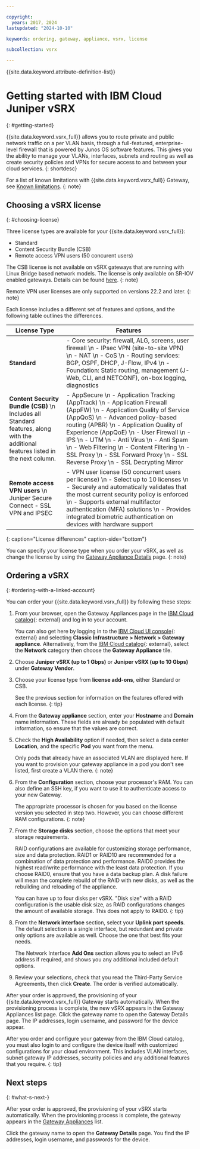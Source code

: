 ```yaml
---

copyright:
  years: 2017, 2024
lastupdated: "2024-10-10"

keywords: ordering, gateway, appliance, vsrx, license

subcollection: vsrx

---
```


{{site.data.keyword.attribute-definition-list}}

# Getting started with IBM Cloud Juniper vSRX
{: #getting-started}

{{site.data.keyword.vsrx_full}} allows you to route private and public network traffic on a per VLAN basis, through a full-featured, enterprise-level firewall that is powered by Junos OS software features. This gives you the ability to manage your VLANs, interfaces, subnets and routing as well as create security policies and VPNs for secure access to and between your cloud services. 
{: shortdesc}

For a list of known limitations with {{site.data.keyword.vsrx_full}} Gateway, see [Known limitations](/docs/vsrx?topic=vsrx-known-limitations-for-ibm-cloud-juniper-vsrx).
{: note}

## Choosing a vSRX license
{: #choosing-license}

Three license types are available for your {{site.data.keyword.vsrx_full}}:

* Standard
* Content Security Bundle (CSB)
* Remote access VPN users (50 concurent users)

The CSB license is not available on vSRX gateways that are running with Linux Bridge based network models. The license is only available on SR-IOV enabled gateways. Details can be found [here](/docs/vsrx?topic=vsrx-unsupported-upgrade).
{: note}

Remote VPN user licenses are only supported on versions 22.2 and later.
{: note}

Each license includes a different set of features and options, and the following table outlines the differences.

| License Type  | Features |
| ------------- | ------------- |
| **Standard** | - Core security: firewall, ALG, screens, user firewall  \n - IPsec VPN (site-to-site VPN)  \n - NAT  \n - CoS  \n - Routing services: BGP, OSPF, DHCP, J-Flow, IPv4  \n - Foundation: Static routing, management (J-Web, CLI, and NETCONF), on-box logging, diagnostics |
| **Content Security Bundle (CSB)**  \n Includes all Standard features, along with the additional features listed in the next column. | - AppSecure  \n  - Application Tracking (AppTrack)  \n  - Application Firewall (AppFW)  \n  - Application Quality of Service (AppQoS)  \n  - Advanced policy-based routing (APBR)  \n  - Application Quality of Experience (AppQoE)  \n - User Firewall  \n - IPS  \n  - UTM  \n  - Anti Virus  \n  - Anti Spam  \n  - Web Filtering   \n  - Content Filtering  \n  - SSL Proxy  \n  - SSL Forward Proxy  \n  - SSL Reverse Proxy  \n  - SSL Decrypting Mirror |
| **Remote access VPN users** \n Juniper Secure Connect - SSL VPN and IPSEC | - VPN user license (50 concurrent users per license) \n - Select up to 10 licenses \n - Securely and automatically validates that the most current security policy is enforced \n  - Supports external multifactor authentication (MFA) solutions \n  - Provides integrated biometric authentication on devices with hardware support 
{: caption="License differences" caption-side="bottom"}

You can specify your license type when you order your vSRX, as well as change the license by using the [Gateway Appliance Details](/docs/vsrx?topic=vsrx-vsrx-licenses#vsrx-licenses) page.
{: note}

## Ordering a vSRX
{: #ordering-with-a-linked-account}

You can order your {{site.data.keyword.vsrx_full}} by following these steps:

1. From your browser, open the Gateway Appliances page in the [IBM Cloud catalog](/gen1/infrastructure/provision/gateway){: external} and log in to your account.

   You can also get here by logging in to the [IBM Cloud UI console](/login){: external} and selecting **Classic Infrastructure > Network > Gateway appliance**. Alternatively, from the [IBM Cloud catalog](/catalog){: external}, select the **Network** category then choose the **Gateway Appliance** tile.

2. Choose **Juniper vSRX (up to 1 Gbps)** or **Juniper vSRX (up to 10 Gbps)** under **Gateway Vendor**.

3. Choose your license type from **license add-ons**, either Standard or CSB.

   See the previous section for information on the features offered with each license.
   {: tip}

4. From the **Gateway appliance** section, enter your **Hostname** and **Domain** name information. These fields are already be populated with default information, so ensure that the values are correct.

5. Check the **High Availability** option if needed, then select a data center **Location**, and the specific **Pod** you want from the menu.

   Only pods that already have an associated VLAN are displayed here. If you want to provision your gateway appliance in a pod you don't see listed, first create a VLAN there.
   {: note}

6. From the **Configuration** section, choose your processor's RAM. You can also define an SSH key, if you want to use it to authenticate access to your new Gateway.

   The appropriate processor is chosen for you based on the license version you selected in step two. However, you can choose different RAM configurations.
   {: note}

7. From the **Storage disks** section, choose the options that meet your storage requirements.

   RAID configurations are available for customizing storage performance, size and data protection. RAID1 or RAID10 are recommended for a combination of data protection and performance. RAID0 provides the highest read/write performance with the least data protection. If you choose RAID0, ensure that you have a data backup plan. A disk failure will mean the complete rebuild of the RAID with new disks, as well as the rebuilding and reloading of the appliance.

   You can have up to four disks per vSRX. "Disk size" with a RAID configuration is the usable disk size, as RAID configurations changes the amount of available storage. This does not apply to RAID0.
   {: tip}
 
8. From the **Network interface** section, select your **Uplink port speeds**. The default selection is a single interface, but redundant and private only options are available as well. Choose the one that best fits your needs.

   The Network Interface **Add Ons** section allows you to select an IPv6 address if required, and shows you any additional included default options.

9. Review your selections, check that you read the Third-Party Service Agreements, then click **Create**. The order is verified automatically.

After your order is approved, the provisioning of your {{site.data.keyword.vsrx_full}} Gateway starts automatically. When the provisioning process is complete, the new vSRX appears in the Gateway Appliances list page. Click the gateway name to open the Gateway Details page. The IP addresses, login username, and password for the device appear.

After you order and configure your gateway from the IBM Cloud catalog, you must also login to and configure the device itself with customized configurations for your cloud environment. This includes VLAN interfaces, subnet gateway IP addresses, security policies and any additional features that you require.
{: tip}

## Next steps
{: #what-s-next-}

After your order is approved, the provisioning of your vSRX starts automatically. When the provisioning process is complete, the gateway appears in the [Gateway Appliances](/docs/gateway-appliance?topic=gateway-appliance-viewing-all-gateway-appliances) list.

Click the gateway name to open the **Gateway Details** page. You find the IP addresses, login username, and passwords for the device.
